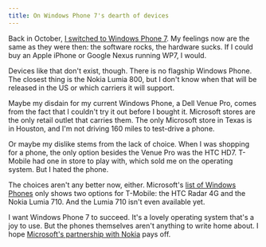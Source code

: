 ```yaml
---
title: On Windows Phone 7's dearth of devices
---
```


Back in October, [I switched to Windows Phone 7][1]. My feelings
now are the same as they were then: the software rocks, the hardware
sucks. If I could buy an Apple iPhone or Google Nexus running WP7,
I would.

Devices like that don't exist, though. There is no flagship Windows
Phone. The closest thing is the Nokia Lumia 800, but I don't know
when that will be released in the US or which carriers it will
support.

Maybe my disdain for my current Windows Phone, a Dell Venue Pro,
comes from the fact that I couldn't try it out before I bought it.
Microsoft stores are the only retail outlet that carries them. The
only Microsoft store in Texas is in Houston, and I'm not driving
160 miles to test-drive a phone.

Or maybe my dislike stems from the lack of choice. When I was
shopping for a phone, the only option besides the Venue Pro was the
HTC HD7. T-Mobile had one in store to play with, which sold me on
the operating system. But I hated the phone.

The choices aren't any better now, either. Microsoft's [list of
Windows Phones][2] only shows two options for T-Mobile: the HTC
Radar 4G and the Nokia Lumia 710. And the Lumia 710 isn't even
available yet.

I want Windows Phone 7 to succeed. It's a lovely operating system
that's a joy to use. But the phones themselves aren't anything to
write home about. I hope [Microsoft's partnership with Nokia][3]
pays off.

[1]: http://gompr.tumblr.com/post/11644275061
[2]: http://www.windowsphone.com/en-us/phones
[3]: http://www.microsoft.com/en-us/news/press/2011/feb11/02-11partnership.aspx
